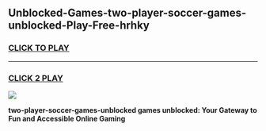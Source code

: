 
## Unblocked-Games-two-player-soccer-games-unblocked-Play-Free-hrhky
<h3>
<a href="https://premium76.site?title=two-player-soccer-games-unblocked&ref=23A">CLICK TO PLAY</a></h3>
<hr>

<h3>
<a href="https://premium76.site?title=two-player-soccer-games-unblocked&ref=23A">CLICK 2 PLAY</a>
  
</h3>

<a href="https://premium76.site?title=two-player-soccer-games-unblocked&ref=23A"><img src="https://clearcache.store/games.png"></a>


**two-player-soccer-games-unblocked games unblocked: Your Gateway to Fun and Accessible Online Gaming**

